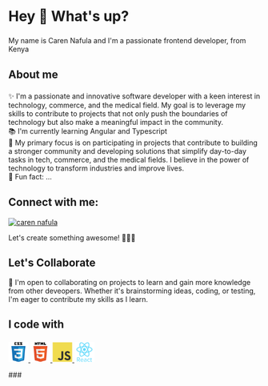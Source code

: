 
<h1 align="left">Hey 👋 What's up?</h1>

###

<p align="left">My name is Caren Nafula and I'm a passionate frontend developer, from  Kenya</p>

###

<h2 align="left">About me</h2>

###

<p align="left">✨ I'm a passionate and innovative software developer with a keen interest in technology, commerce, and the medical field. My goal is to leverage my skills to contribute to projects that not only push the boundaries of technology but also make a meaningful impact in the community.<br>📚 I'm currently learning Angular and Typescript <br>🎯 My primary focus is on participating in projects that contribute to building a stronger community and developing solutions that simplify day-to-day tasks in tech, commerce, and the medical fields. I believe in the power of technology to transform industries and improve lives.<br>🎲 Fun fact: ...</p>

###
<h2 align="left">Connect with me:</h3>
<p align="left">
<a href="https://linkedin.com/in/caren nafula" target="blank"><img align="center" src="https://cdn1.iconfinder.com/data/icons/logotypes/32/circle-linkedin-512.png" alt="caren nafula" height="30" width="40" /></a>
<p>Let's create something awesome! 👨‍💻✨</p>

###
<h2 align="left">Let's Collaborate</h2>
<p>👯 I'm open to collaborating on projects to learn and gain more knowledge from other deveopers. Whether it's brainstorming ideas, coding, or testing, I'm eager to contribute my skills as I learn.</p> 

<h2 align="left">I code with</h2>

###

<div align="left"><p align="left"> <a href="https://www.w3schools.com/css/" target="_blank" rel="noreferrer"> <img src="https://raw.githubusercontent.com/devicons/devicon/master/icons/css3/css3-original-wordmark.svg" alt="css3" width="40" height="40"/> </a> <a href="https://www.w3.org/html/" target="_blank" rel="noreferrer"> <img src="https://raw.githubusercontent.com/devicons/devicon/master/icons/html5/html5-original-wordmark.svg" alt="html5" width="40" height="40"/> </a> <a href="https://developer.mozilla.org/en-US/docs/Web/JavaScript" target="_blank" rel="noreferrer"> <img src="https://raw.githubusercontent.com/devicons/devicon/master/icons/javascript/javascript-original.svg" alt="javascript" width="40" height="40"/> </a> <a href="https://reactjs.org/" target="_blank" rel="noreferrer"> <img src="https://raw.githubusercontent.com/devicons/devicon/master/icons/react/react-original-wordmark.svg" alt="react" width="40" height="40"/> </a> </p>
###
